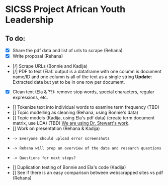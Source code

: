 # SICSS Project African Youth Leadership

## To do:

- [x] Share the pdf data and list of urls to scrape (Rehana)
- [x] Write proposal (Rehana)
- [/] Scrape URLs (Bonnie and Kadija)
- [/] PDF to text (Ela): output is a dataframe with one column is document name/ID and one column is all of the text as a single string
   **Update**: Extracted data but yet to be in one row per document. 
- [x] Clean text (Ela & ??): remove stop words, special characters, regular expressions, etc.
- [] Tokenize text into individual words to examine term frequency (TBD)
- [] Topic modelling as cleaning (Rehana, using Bonnie's data)
- [] Topic models (Kadija, using Ela's pdf data) (create term document matrix, use LDA) (TBD) [We are using Dr. Stewart's work](http://www.structuraltopicmodel.com).
- [] Work on presentation (Rehana & Kadija) 
-     -> Everyone should upload error screenshots 
-     -> Rehana will prep an overview of the data and research questions
-     -> Questions for next steps? 
- [] Duplication testing of Bonnie and Ela's code (Kadija)
- [] See if there is an easy comparison between webscrapped sites vs pdf (Rehana) 
